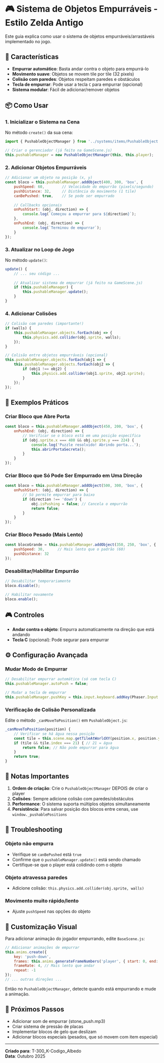 # 🎮 Sistema de Objetos Empurráveis - Estilo Zelda Antigo

Este guia explica como usar o sistema de objetos empurráveis/arrastáveis implementado no jogo.

## 🌟 Características

- **Empurrar automático**: Basta andar contra o objeto para empurrá-lo
- **Movimento suave**: Objetos se movem tile por tile (32 pixels)
- **Colisão com paredes**: Objetos respeitam paredes e obstáculos
- **Tecla de empurrar**: Pode usar a tecla `C` para empurrar (opcional)
- **Sistema modular**: Fácil de adicionar/remover objetos

## 📦 Como Usar

### 1. Inicializar o Sistema na Cena

No método `create()` da sua cena:

```javascript
import { PushableObjectManager } from '../systems/items/PushableObject.js';

// Criar o gerenciador (já feito na GameScene.js)
this.pushableManager = new PushableObjectManager(this, this.player);
```

### 2. Adicionar Objetos Empurráveis

```javascript
// Adicionar um objeto na posição (x, y)
const bloco = this.pushableManager.addObject(400, 300, 'box', {
    pushSpeed: 60,        // Velocidade do empurrão (pixels/segundo)
    pushDistance: 32,     // Distância do movimento (1 tile)
    canBePushed: true,    // Se pode ser empurrado
    
    // Callbacks opcionais
    onPushStart: (obj, direction) => {
        console.log(`Começou a empurrar para ${direction}`);
    },
    onPushEnd: (obj, direction) => {
        console.log(`Terminou de empurrar`);
    }
});
```

### 3. Atualizar no Loop de Jogo

No método `update()`:

```javascript
update() {
    // ... seu código ...
    
    // Atualizar sistema de empurrar (já feito na GameScene.js)
    if (this.pushableManager) {
        this.pushableManager.update();
    }
}
```

### 4. Adicionar Colisões

```javascript
// Colisão com paredes (importante!)
if (walls) {
    this.pushableManager.objects.forEach(obj => {
        this.physics.add.collider(obj.sprite, walls);
    });
}

// Colisão entre objetos empurráveis (opcional)
this.pushableManager.objects.forEach(obj1 => {
    this.pushableManager.objects.forEach(obj2 => {
        if (obj1 !== obj2) {
            this.physics.add.collider(obj1.sprite, obj2.sprite);
        }
    });
});
```

## 🎯 Exemplos Práticos

### Criar Bloco que Abre Porta

```javascript
const bloco = this.pushableManager.addObject(450, 200, 'box', {
    onPushEnd: (obj, direction) => {
        // Verificar se o bloco está em uma posição específica
        if (obj.sprite.x === 480 && obj.sprite.y === 224) {
            console.log('Puzzle resolvido! Abrindo porta...');
            this.abrirPortaSecreta();
        }
    }
});
```

### Criar Bloco que Só Pode Ser Empurrado em Uma Direção

```javascript
const bloco = this.pushableManager.addObject(500, 300, 'box', {
    onPushStart: (obj, direction) => {
        // Só permite empurrar para baixo
        if (direction !== 'down') {
            obj.isPushing = false; // Cancela o empurrão
            return false;
        }
    }
});
```

### Criar Bloco Pesado (Mais Lento)

```javascript
const blocoGrande = this.pushableManager.addObject(350, 250, 'box', {
    pushSpeed: 30,      // Mais lento que o padrão (60)
    pushDistance: 32
});
```

### Desabilitar/Habilitar Empurrão

```javascript
// Desabilitar temporariamente
bloco.disable();

// Habilitar novamente
bloco.enable();
```

## 🎮 Controles

- **Andar contra o objeto**: Empurra automaticamente na direção que está andando
- **Tecla C** (opcional): Pode segurar para empurrar

## ⚙️ Configuração Avançada

### Mudar Modo de Empurrar

```javascript
// Desabilitar empurrar automático (só com tecla C)
this.pushableManager.autoPush = false;

// Mudar a tecla de empurrar
this.pushableManager.pushKey = this.input.keyboard.addKey(Phaser.Input.Keyboard.KeyCodes.Z);
```

### Verificação de Colisão Personalizada

Edite o método `_canMoveToPosition()` em `PushableObject.js`:

```javascript
_canMoveToPosition(position) {
    // Verificar se há água nessa posição
    const tile = this.scene.map.getTileAtWorldXY(position.x, position.y);
    if (tile && tile.index === 21) { // 21 = água
        return false; // Não pode empurrar para água
    }
    return true;
}
```

## 📝 Notas Importantes

1. **Ordem de criação**: Crie o `PushableObjectManager` DEPOIS de criar o player
2. **Colisões**: Sempre adicione colisão com paredes/obstáculos
3. **Performance**: O sistema suporta múltiplos objetos simultaneamente
4. **Persistência**: Para salvar posição dos blocos entre cenas, use `window._pushablePositions`

## 🐛 Troubleshooting

### Objeto não empurra
- Verifique se `canBePushed` está `true`
- Confirme que o `pushableManager.update()` está sendo chamado
- Certifique-se que o player está colidindo com o objeto

### Objeto atravessa paredes
- Adicione colisão: `this.physics.add.collider(obj.sprite, walls)`

### Movimento muito rápido/lento
- Ajuste `pushSpeed` nas opções do objeto

## 🎨 Customização Visual

Para adicionar animação do jogador empurrando, edite `BaseScene.js`:

```javascript
// Adicionar animações de empurrar
this.anims.create({ 
    key: 'push-down', 
    frames: this.anims.generateFrameNumbers('player', { start: 0, end: 2 }), 
    frameRate: 4, // Mais lento que andar
    repeat: -1 
});
// ... outras direções ...
```

Então no `PushableObjectManager`, detecte quando está empurrando e mude a animação.

## 🚀 Próximos Passos

- Adicionar som de empurrar (stone_push.mp3)
- Criar sistema de pressão de placas
- Implementar blocos de gelo que deslizam
- Adicionar blocos especiais (pesados, que só movem com item especial)

---

**Criado para**: T-300_K-Codigo_Albedo  
**Data**: Outubro 2025
